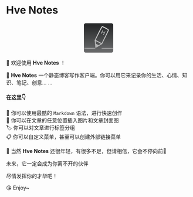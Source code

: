 # Hve Notes

<div align="center">
  <img src="public/app-icons/logo.png"  width="80px" height="80px">
</div>

👏 欢迎使用 **Hve Notes** ！  

🌈 **Hve Notes** 一个静态博客写作客户端。你可以用它来记录你的生活、心情、知识、笔记、创意... ... 

#### 在这里👇
📝  你可以使用最酷的 `Markdown` 语法，进行快速创作  
🌉  你可以在文章的任意位置插入图片和文章封面图  
🏷️  你可以对文章进行标签分组  
📋 你可以自定义菜单，甚至可以创建外部链接菜单  

🌱 当然 **Hve Notes** 还很年轻，有很多不足，但请相信，它会不停向前🏃

未来，它一定会成为你离不开的伙伴

尽情发挥你的才华吧！

😘 Enjoy~
